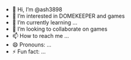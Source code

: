 - 👋 Hi, I’m @ash3898
- 👀 I’m interested in DOMEKEEPER and games
- 🌱 I’m currently learning ...
- 💞️ I’m looking to collaborate on games
- 📫 How to reach me ...
- 😄 Pronouns: ...
- ⚡ Fun fact: ...

<!---
ash3898/ash3898 is a ✨ special ✨ repository because its `README.md` (this file) appears on your GitHub profile.
You can click the Preview link to take a look at your changes.
--->
